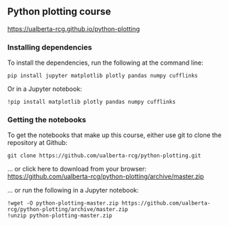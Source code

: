## Python plotting course

<https://ualberta-rcg.github.io/python-plotting>

### Installing dependencies

To install the dependencies, run the following at the command line:

```
pip install jupyter matplotlib plotly pandas numpy cufflinks
```

Or in a Jupyter notebook:

```
!pip install matplotlib plotly pandas numpy cufflinks
```

### Getting the notebooks

To get the notebooks that make up this course, either use git to clone the repository at Github:

```
git clone https://github.com/ualberta-rcg/python-plotting.git
```

... or click here to download from your browser: <https://github.com/ualberta-rcg/python-plotting/archive/master.zip>

... or run the following in a Jupyter notebook:

```
!wget -O python-plotting-master.zip https://github.com/ualberta-rcg/python-plotting/archive/master.zip
!unzip python-plotting-master.zip
```

